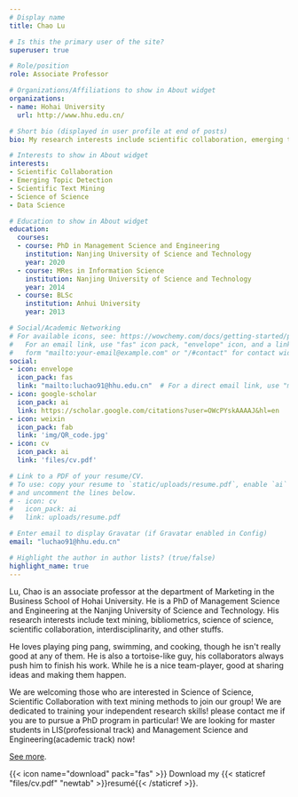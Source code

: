 ```yaml
---
# Display name
title: Chao Lu

# Is this the primary user of the site?
superuser: true

# Role/position
role: Associate Professor

# Organizations/Affiliations to show in About widget
organizations:
- name: Hohai University
  url: http://www.hhu.edu.cn/

# Short bio (displayed in user profile at end of posts)
bio: My research interests include scientific collaboration, emerging topic detection and scientific text mining.

# Interests to show in About widget
interests:
- Scientific Collaboration
- Emerging Topic Detection
- Scientific Text Mining
- Science of Science
- Data Science

# Education to show in About widget
education:
  courses:
  - course: PhD in Management Science and Engineering
    institution: Nanjing University of Science and Technology
    year: 2020
  - course: MRes in Information Science
    institution: Nanjing University of Science and Technology
    year: 2014
  - course: BLSc
    institution: Anhui University
    year: 2013

# Social/Academic Networking
# For available icons, see: https://wowchemy.com/docs/getting-started/page-builder/#icons
#   For an email link, use "fas" icon pack, "envelope" icon, and a link in the
#   form "mailto:your-email@example.com" or "/#contact" for contact widget.
social:
- icon: envelope
  icon_pack: fas
  link: "mailto:luchao91@hhu.edu.cn"  # For a direct email link, use "mailto:luchao91@hhu.edu.cn".
- icon: google-scholar
  icon_pack: ai
  link: https://scholar.google.com/citations?user=OWcPYskAAAAJ&hl=en
- icon: weixin
  icon_pack: fab
  link: 'img/QR_code.jpg'
- icon: cv
  icon_pack: ai
  link: 'files/cv.pdf'

# Link to a PDF of your resume/CV.
# To use: copy your resume to `static/uploads/resume.pdf`, enable `ai` icons in `params.toml`, 
# and uncomment the lines below.
# - icon: cv
#   icon_pack: ai
#   link: uploads/resume.pdf

# Enter email to display Gravatar (if Gravatar enabled in Config)
email: "luchao91@hhu.edu.cn"

# Highlight the author in author lists? (true/false)
highlight_name: true
---
```


Lu, Chao is an associate professor at the department of Marketing in the Business School of Hohai University. He is a PhD of  Management Science and Engineering at the Nanjing University of Science and Technology. His research interests include text mining, bibliometrics, science of science, scientific collaboration, interdisciplinarity, and other stuffs. 

He loves playing ping pang, swimming, and cooking, though he isn't really good at any of them. He is also a tortoise-like guy, his collaborators always push him to finish his work. While he is a nice team-player, good at sharing ideas and making them happen. 

We are welcoming those who are interested in Science of Science, Scientific Collaboration with text mining methods to join our group! We are dedicated to training your independent research skills! please 
contact me if you are to pursue a PhD program in particular! We are looking for master students in LIS(professional track) and  Management Science and Engineering(academic track) now!

[See more](/publication/).

{{< icon name="download" pack="fas" >}} Download my {{< staticref "files/cv.pdf" "newtab" >}}resumé{{< /staticref >}}.
